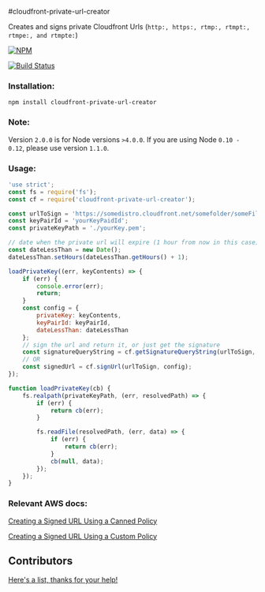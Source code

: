 #cloudfront-private-url-creator

Creates and signs private Cloudfront Urls (``http:, https:, rtmp:, rtmpt:, rtmpe:, and rtmpte:``)

[![NPM](https://nodei.co/npm/cloudfront-private-url-creator.png)](https://nodei.co/npm/cloudfront-private-url-creator/)

[![Build Status](https://travis-ci.org/maxnachlinger/cloudfront-private-url-creator.svg?branch=master)](https://travis-ci.org/maxnachlinger/cloudfront-private-url-creator)

### Installation:
```
npm install cloudfront-private-url-creator
```
### Note:
Version ``2.0.0`` is for Node versions ``>4.0.0``. If you are using Node ``0.10 - 0.12``, please use version ``1.1.0``.

### Usage:
```javascript
'use strict';
const fs = require('fs');
const cf = require('cloudfront-private-url-creator');

const urlToSign = 'https://somedistro.cloudfront.net/somefolder/someFile';
const keyPairId = 'yourKeyPaidId';
const privateKeyPath = './yourKey.pem';

// date when the private url will expire (1 hour from now in this case)
const dateLessThan = new Date();
dateLessThan.setHours(dateLessThan.getHours() + 1);

loadPrivateKey((err, keyContents) => {
    if (err) {
        console.error(err);
        return;
    }
    const config = {
        privateKey: keyContents,
        keyPairId: keyPairId,
        dateLessThan: dateLessThan
    };
    // sign the url and return it, or just get the signature
    const signatureQueryString = cf.getSignatureQueryString(urlToSign, config);
    // OR
    const signedUrl = cf.signUrl(urlToSign, config);
});

function loadPrivateKey(cb) {
    fs.realpath(privateKeyPath, (err, resolvedPath) => {
        if (err) {
            return cb(err);
        }

        fs.readFile(resolvedPath, (err, data) => {
            if (err) {
                return cb(err);
            }
            cb(null, data);
        });
    });
}
```
### Relevant AWS docs:
[Creating a Signed URL Using a Canned Policy](http://docs.aws.amazon.com/AmazonCloudFront/latest/DeveloperGuide/private-content-creating-signed-url-canned-policy.html)

[Creating a Signed URL Using a Custom Policy](http://docs.aws.amazon.com/AmazonCloudFront/latest/DeveloperGuide/private-content-creating-signed-url-custom-policy.html)

## Contributors
[Here's a list, thanks for your help!](https://github.com/maxnachlinger/cloudfront-private-url-creator/graphs/contributors)
